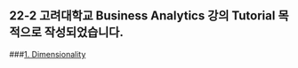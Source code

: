 ## 22-2 고려대학교 Business Analytics 강의 Tutorial 목적으로 작성되었습니다.

###[1. Dimensionality ](https://github.com/JINU6497/BA_/tree/main/1_Dimensionality%20Reduction)
